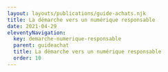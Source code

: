 ```yaml
---
layout: layouts/publications/guide-achats.njk
title: La démarche vers un numérique responsable
date: 2021-04-29
eleventyNavigation:
  key: demarche-numerique-responsable
  parent: guideachat
  title: La démarche vers un numérique responsable
  order: 10
---
```

